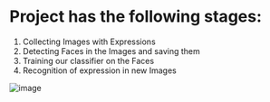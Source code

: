 # Project has the following stages:

1.   Collecting Images with Expressions
2.   Detecting Faces in the Images and saving them
3.   Training our classifier on the Faces
4.   Recognition of expression in new Images


![image](https://github.com/jha-sakshi/face-expression-recognition-/assets/95759285/8646d91d-aa45-4938-b875-e6ec141b3cf4)
